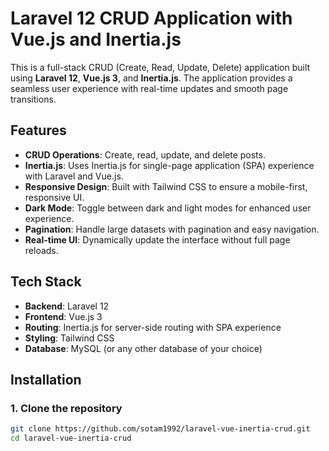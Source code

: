 # Laravel 12 CRUD Application with Vue.js and Inertia.js

This is a full-stack CRUD (Create, Read, Update, Delete) application built using **Laravel 12**, **Vue.js 3**, and **Inertia.js**. The application provides a seamless user experience with real-time updates and smooth page transitions.

## Features

- **CRUD Operations**: Create, read, update, and delete posts.
- **Inertia.js**: Uses Inertia.js for single-page application (SPA) experience with Laravel and Vue.js.
- **Responsive Design**: Built with Tailwind CSS to ensure a mobile-first, responsive UI.
- **Dark Mode**: Toggle between dark and light modes for enhanced user experience.
- **Pagination**: Handle large datasets with pagination and easy navigation.
- **Real-time UI**: Dynamically update the interface without full page reloads.

## Tech Stack

- **Backend**: Laravel 12
- **Frontend**: Vue.js 3
- **Routing**: Inertia.js for server-side routing with SPA experience
- **Styling**: Tailwind CSS
- **Database**: MySQL (or any other database of your choice)

## Installation

### 1. Clone the repository

```bash
git clone https://github.com/sotam1992/laravel-vue-inertia-crud.git
cd laravel-vue-inertia-crud


